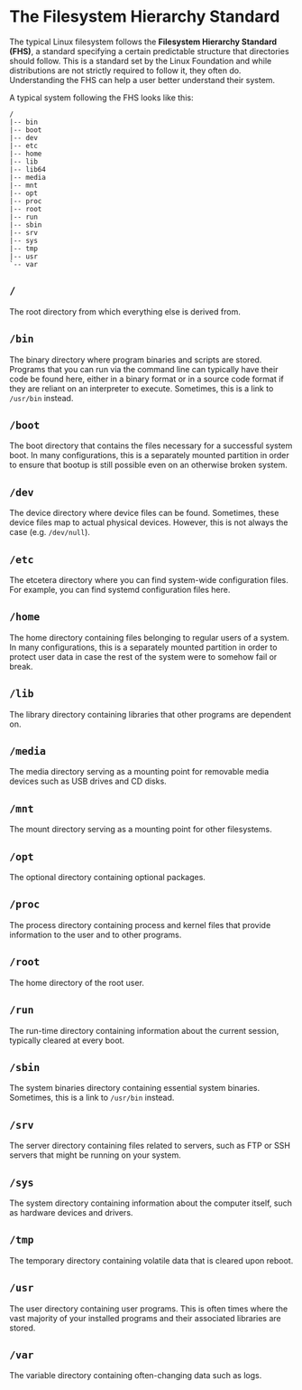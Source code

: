 # The Filesystem Hierarchy Standard

The typical Linux filesystem follows the **Filesystem Hierarchy Standard (FHS)**, a standard specifying a certain predictable structure that directories should follow. This is a standard set by the Linux Foundation and while distributions are not strictly required to follow it, they often do. Understanding the FHS can help a user better understand their system.

A typical system following the FHS looks like this:

```
/
|-- bin
|-- boot
|-- dev
|-- etc
|-- home
|-- lib
|-- lib64
|-- media
|-- mnt
|-- opt
|-- proc
|-- root
|-- run
|-- sbin
|-- srv
|-- sys
|-- tmp
|-- usr
`-- var
```

## `/`

The root directory from which everything else is derived from.

## `/bin`

The binary directory where program binaries and scripts are stored. Programs that you can run via the command line can typically have their code be found here, either in a binary format or in a source code format if they are reliant on an interpreter to execute. Sometimes, this is a link to `/usr/bin` instead.

## `/boot`

The boot directory that contains the files necessary for a successful system boot. In many configurations, this is a separately mounted partition in order to ensure that bootup is still possible even on an otherwise broken system.

## `/dev`

The device directory where device files can be found. Sometimes, these device files map to actual physical devices. However, this is not always the case (e.g. `/dev/null`).

## `/etc`

The etcetera directory where you can find system-wide configuration files. For example, you can find systemd configuration files here.

## `/home`

The home directory containing files belonging to regular users of a system. In many configurations, this is a separately mounted partition in order to protect user data in case the rest of the system were to somehow fail or break.

## `/lib`

The library directory containing libraries that other programs are dependent on.

## `/media`

The media directory serving as a mounting point for removable media devices such as USB drives and CD disks.

## `/mnt`

The mount directory serving as a mounting point for other filesystems.

## `/opt`

The optional directory containing optional packages.

## `/proc`

The process directory containing process and kernel files that provide information to the user and to other programs.

## `/root`

The home directory of the root user.

## `/run`

The run-time directory containing information about the current session, typically cleared at every boot.

## `/sbin`

The system binaries directory containing essential system binaries. Sometimes, this is a link to `/usr/bin` instead.

## `/srv`

The server directory containing files related to servers, such as FTP or SSH servers that might be running on your system.

## `/sys`

The system directory containing information about the computer itself, such as hardware devices and drivers.

## `/tmp`

The temporary directory containing volatile data that is cleared upon reboot.

## `/usr`

The user directory containing user programs. This is often times where the vast majority of your installed programs and their associated libraries are stored.

## `/var`

The variable directory containing often-changing data such as logs.
